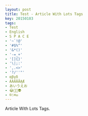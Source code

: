 ```yaml
---
layout: post
title: Test - Article With Lots Tags
key: 20150103
tags:
- Test
- English
- S P A C E
- '~`!@'
- '#$%^'
- '&*()'
- '-=_+'
- '[]{}'
- '\|;:'
- ',.<>'
- '?/''"'
- αβγδ
- ÁÀÂÄÃĄÆ
- あいうえお
- 😂🤣👻👽
- ®☃︎⌘✉︎
---
```


Article With Lots Tags.